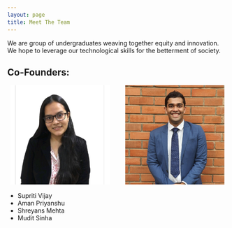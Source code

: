 ```yaml
---
layout: page
title: Meet The Team
---
```


We are group of undergraduates weaving together equity and innovation. We hope to leverage our technological skills for the betterment of society.

## Co-Founders:

<p align="center">
  <img alt="Supriti" src="/assets/img/team/SupritiVijay.jpg" width="45%">
&nbsp; &nbsp; &nbsp; &nbsp;
  <img alt="Aman" src="/assets/img/team/AmanPriyanshu.jpg" width="45%">
</p>

- Supriti Vijay
- Aman Priyanshu
- Shreyans Mehta
- Mudit Sinha
